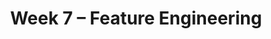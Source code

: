 ---
    title: Week 7 – Feature Engineering
    weekNumber: 7
    days:
      - date: 2021-5-9
        events:
          "**LEC 18**{: .label .label-lecture } [Text as Data](resources/lectures/lec18/lec18.html)":
            "[Ch. 8.1-8.2](https://notes.dsc80.com/content/08/introduction.html)"
                
          "**Lab 6**{: .label .label-lab } **[APIs and Web Scraping (due 5/9)](https://github.com/dsc-courses/dsc80-2022-sp/blob/main/labs/06-http/lab.ipynb)**":
      - date: 2021-5-11
        events:
          "**LEC 19**{: .label .label-lecture } [Text as Data, Continued](resources/lectures/lec19/lec19.html)":
            "[Ch. 8.1-8.2](https://notes.dsc80.com/content/08/introduction.html)"
                
          "**DIS 6**{: .label .label-disc } **[Regex and Text (due 5/14)](https://github.com/dsc-courses/dsc80-2022-sp/tree/main/discussions/06-regex-nlp)**":
      - date: 2021-5-12
        events:
          "**PROJ 3**{: .label .label-proj } **[Exploratory Data Analysis (due 5/12, no Checkpoint)](../project3)**":
      - date: 2021-5-13
        events:
          "**LEC 20**{: .label .label-lecture } [Features](resources/lectures/lec20/lec20.html)":
            "[Ch. 9.1](https://notes.dsc80.com/content/09/features.html)"
                
---